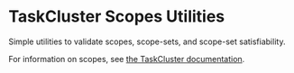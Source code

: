 TaskCluster Scopes Utilities
============================

Simple utilities to validate scopes, scope-sets, and scope-set satisfiability.

For information on scopes, see [the TaskCluster documentation](https://docs.taskcluster.net/manual/design/apis/hawk/scopes).
